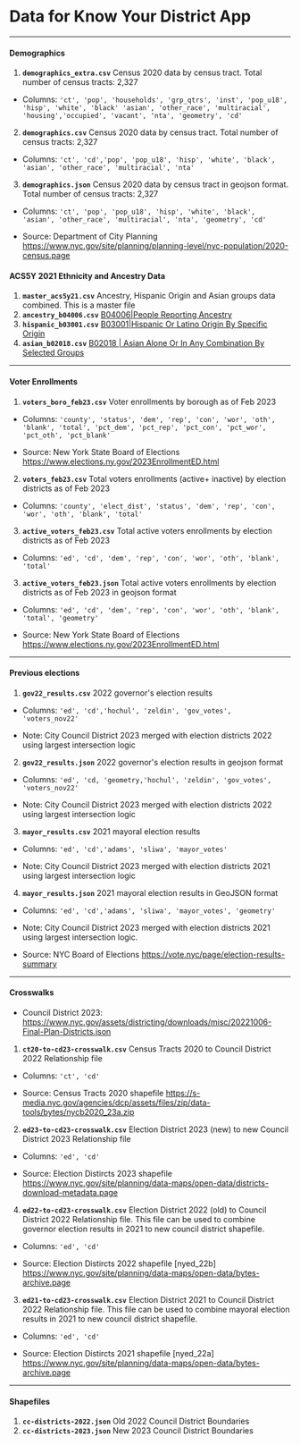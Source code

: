 # Data for Know Your District App

<hr>

#### Demographics

1. ****`demographics_extra.csv`**** Census 2020 data by census tract. Total number of census tracts: 2,327

- Columns: `'ct', 'pop', 'households', 'grp_qtrs', 'inst', 'pop_u18', 'hisp', 'white', 'black' 'asian', 'other_race', 'multiracial', 'housing','occupied', 'vacant', 'nta', 'geometry', 'cd'`

2. ****`demographics.csv`**** Census 2020 data by census tract. Total number of census tracts: 2,327

- Columns: `'ct', 'cd','pop', 'pop_u18', 'hisp', 'white', 'black', 'asian', 'other_race', 'multiracial', 'nta'`

3. ****`demographics.json`**** Census 2020 data by census tract in geojson format. Total number of census tracts: 2,327

- Columns: `'ct', 'pop', 'pop_u18', 'hisp', 'white', 'black', 'asian', 'other_race', 'multiracial', 'nta', 'geometry', 'cd'`

- Source: Department of City Planning https://www.nyc.gov/site/planning/planning-level/nyc-population/2020-census.page

#### ACS5Y 2021 Ethnicity and Ancestry Data

1. ****`master_acs5y21.csv`**** Ancestry, Hispanic Origin and Asian groups data combined. This is a master file
2. ****`ancestry_b04006.csv`**** <a href="https://data.census.gov/table?q=ANCESTRY&g=050XX00US36005$1400000,36047$1400000,36061$1400000,36081$1400000,36085$1400000&tid=ACSDT5Y2021.B04006&tp=false">B04006|People Reporting Ancestry<a>
3. ****`hispanic_b03001.csv`**** <a href="https://data.census.gov/table?q=hispanic+ethnicity&g=050XX00US36005$1400000,36047$1400000,36061$1400000,36081$1400000,36085$1400000&tid=ACSDT5Y2021.B03001">B03001|Hispanic Or Latino Origin By Specific Origin<a>
4. ****`asian_b02018.csv`**** <a href="https://data.census.gov/table?q=asian+ethnicity&g=050XX00US36005$1400000,36047$1400000,36061$1400000,36081$1400000,36085$1400000&tid=ACSDT5Y2021.B02018">B02018 | Asian Alone Or In Any Combination By Selected Groups</a>
	
<hr>

#### Voter Enrollments

1. ****`voters_boro_feb23.csv`**** Voter enrollments by borough as of Feb 2023

- Columns: `'county', 'status', 'dem', 'rep', 'con', 'wor', 'oth', 'blank', 'total', 'pct_dem', 'pct_rep', 'pct_con', 'pct_wor', 'pct_oth', 'pct_blank'`

- Source: New York State Board of Elections https://www.elections.ny.gov/2023EnrollmentED.html

2.  ****`voters_feb23.csv`**** Total voters enrollments (active+ inactive) by election districts as of Feb 2023

- Columns: `'county', 'elect_dist', 'status', 'dem', 'rep', 'con', 'wor', 'oth', 'blank', 'total'`

3.  ****`active_voters_feb23.csv`**** Total active voters enrollments by election districts as of Feb 2023

- Columns: `'ed', 'cd', 'dem', 'rep', 'con', 'wor', 'oth', 'blank', 'total'`

3.  ****`active_voters_feb23.json`**** Total active voters enrollments by election districts as of Feb 2023 in geojson format

- Columns: `'ed', 'cd', 'dem', 'rep', 'con', 'wor', 'oth', 'blank', 'total', 'geometry'`

- Source: New York State Board of Elections https://www.elections.ny.gov/2023EnrollmentED.html

<hr>

#### Previous elections

1.  ****`gov22_results.csv`**** 2022 governor's election results 

- Columns: `'ed', 'cd','hochul', 'zeldin', 'gov_votes', 'voters_nov22'`

- Note: City Council District 2023 merged with election districts 2022 using largest intersection logic

2.  ****`gov22_results.json`**** 2022 governor's election results in geojson format

- Columns: `'ed', 'cd, 'geometry,'hochul', 'zeldin', 'gov_votes', 'voters_nov22'`

- Note: City Council District 2023 merged with election districts 2022 using largest intersection logic

3.  ****`mayor_results.csv`**** 2021 mayoral election results

- Columns: `'ed', 'cd','adams', 'sliwa', 'mayor_votes'`

- Note: City Council District 2023 merged with election districts 2021 using largest intersection logic

4.  ****`mayor_results.json`**** 2021 mayoral election results in GeoJSON format

- Columns: `'ed', 'cd','adams', 'sliwa', 'mayor_votes', 'geometry'`

- Note: City Council District 2023 merged with election districts 2021 using largest intersection logic. 

- Source: NYC Board of Elections https://vote.nyc/page/election-results-summary
		
<hr>

#### Crosswalks

- Council District 2023: https://www.nyc.gov/assets/districting/downloads/misc/20221006-Final-Plan-Districts.json

1. ****`ct20-to-cd23-crosswalk.csv`**** Census Tracts 2020 to Council District 2022 Relationship file

- Columns: `'ct', 'cd'`

- Source: Census Tracts 2020 shapefile https://s-media.nyc.gov/agencies/dcp/assets/files/zip/data-tools/bytes/nycb2020_23a.zip

2. ****`ed23-to-cd23-crosswalk.csv`**** Election District 2023 (new) to new Council District 2023 Relationship file

- Columns: `'ed', 'cd'`

- Source: Election Distircts 2023 shapefile https://www.nyc.gov/site/planning/data-maps/open-data/districts-download-metadata.page

4. ****`ed22-to-cd23-crosswalk.csv`**** Election District 2022 (old) to Council District 2022 Relationship file. This file can be used to combine governor election results in 2021 to new council district shapefile.

- Columns: `'ed', 'cd'`

- Source: Election Distircts 2022 shapefile [nyed_22b] https://www.nyc.gov/site/planning/data-maps/open-data/bytes-archive.page

3. ****`ed21-to-cd23-crosswalk.csv`**** Election District 2021 to Council District 2022 Relationship file. This file can be used to combine mayoral election results in 2021 to new council district shapefile.

- Columns: `'ed', 'cd'`

- Source: Election Distircts 2021 shapefile [nyed_22a] https://www.nyc.gov/site/planning/data-maps/open-data/bytes-archive.page

<hr>

#### Shapefiles

1. ****`cc-districts-2022.json`**** Old 2022 Council District Boundaries
2. ****`cc-districts-2023.json`**** New 2023 Council District Boundaries 

